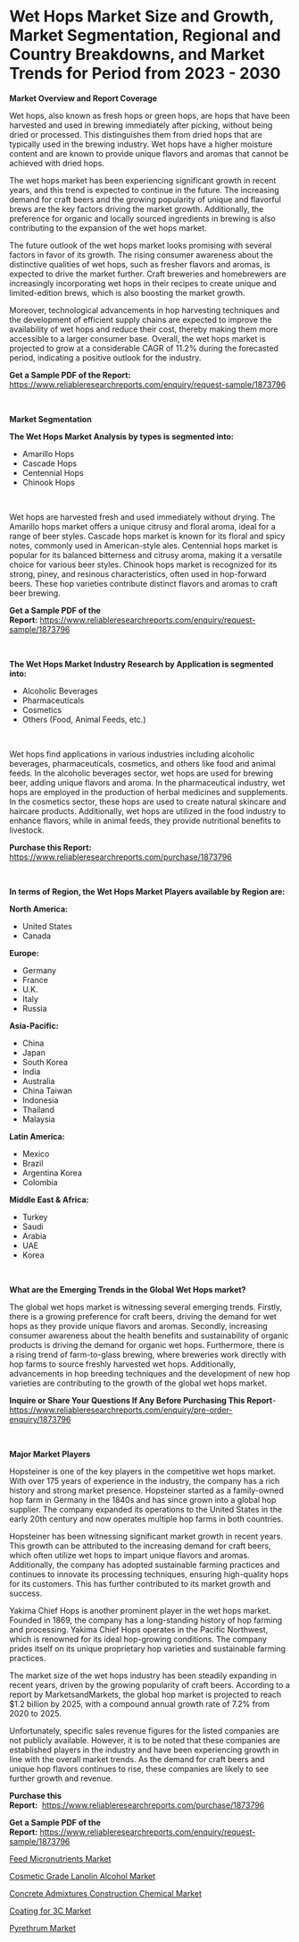 <p><h1>Wet Hops Market Size and Growth, Market Segmentation, Regional and Country Breakdowns, and Market Trends for Period from 2023 -  2030</h1></p><p><strong>Market Overview and Report Coverage</strong></p>
<p><p>Wet hops, also known as fresh hops or green hops, are hops that have been harvested and used in brewing immediately after picking, without being dried or processed. This distinguishes them from dried hops that are typically used in the brewing industry. Wet hops have a higher moisture content and are known to provide unique flavors and aromas that cannot be achieved with dried hops.</p><p>The wet hops market has been experiencing significant growth in recent years, and this trend is expected to continue in the future. The increasing demand for craft beers and the growing popularity of unique and flavorful brews are the key factors driving the market growth. Additionally, the preference for organic and locally sourced ingredients in brewing is also contributing to the expansion of the wet hops market.</p><p>The future outlook of the wet hops market looks promising with several factors in favor of its growth. The rising consumer awareness about the distinctive qualities of wet hops, such as fresher flavors and aromas, is expected to drive the market further. Craft breweries and homebrewers are increasingly incorporating wet hops in their recipes to create unique and limited-edition brews, which is also boosting the market growth.</p><p>Moreover, technological advancements in hop harvesting techniques and the development of efficient supply chains are expected to improve the availability of wet hops and reduce their cost, thereby making them more accessible to a larger consumer base. Overall, the wet hops market is projected to grow at a considerable CAGR of 11.2% during the forecasted period, indicating a positive outlook for the industry.</p></p>
<p><strong>Get a Sample PDF of the Report:</strong> <a href="https://www.reliableresearchreports.com/enquiry/request-sample/1873796">https://www.reliableresearchreports.com/enquiry/request-sample/1873796</a></p>
<p>&nbsp;</p>
<p><strong>Market Segmentation</strong></p>
<p><strong>The Wet Hops Market Analysis by types is segmented into:</strong></p>
<p><ul><li>Amarillo Hops</li><li>Cascade Hops</li><li>Centennial Hops</li><li>Chinook Hops</li></ul></p>
<p>&nbsp;</p>
<p><p>Wet hops are harvested fresh and used immediately without drying. The Amarillo hops market offers a unique citrusy and floral aroma, ideal for a range of beer styles. Cascade hops market is known for its floral and spicy notes, commonly used in American-style ales. Centennial hops market is popular for its balanced bitterness and citrusy aroma, making it a versatile choice for various beer styles. Chinook hops market is recognized for its strong, piney, and resinous characteristics, often used in hop-forward beers. These hop varieties contribute distinct flavors and aromas to craft beer brewing.</p></p>
<p><strong>Get a Sample PDF of the Report:</strong>&nbsp;<a href="https://www.reliableresearchreports.com/enquiry/request-sample/1873796">https://www.reliableresearchreports.com/enquiry/request-sample/1873796</a></p>
<p>&nbsp;</p>
<p><strong>The Wet Hops Market Industry Research by Application is segmented into:</strong></p>
<p><ul><li>Alcoholic Beverages</li><li>Pharmaceuticals</li><li>Cosmetics</li><li>Others (Food, Animal Feeds, etc.)</li></ul></p>
<p>&nbsp;</p>
<p><p>Wet hops find applications in various industries including alcoholic beverages, pharmaceuticals, cosmetics, and others like food and animal feeds. In the alcoholic beverages sector, wet hops are used for brewing beer, adding unique flavors and aroma. In the pharmaceutical industry, wet hops are employed in the production of herbal medicines and supplements. In the cosmetics sector, these hops are used to create natural skincare and haircare products. Additionally, wet hops are utilized in the food industry to enhance flavors, while in animal feeds, they provide nutritional benefits to livestock.</p></p>
<p><strong>Purchase this Report:</strong>&nbsp; <a href="https://www.reliableresearchreports.com/purchase/1873796">https://www.reliableresearchreports.com/purchase/1873796</a></p>
<p>&nbsp;</p>
<p><strong>In terms of Region, the Wet Hops Market Players available by Region are:</strong></p>
<p>
    <p> <strong> North America: </strong>
        <ul>
            <li>United States</li>
            <li>Canada</li>
        </ul>
        </p> 
    <p> <strong> Europe: </strong>
        <ul>
            <li>Germany</li>
            <li>France</li>
            <li>U.K.</li>
            <li>Italy</li>
            <li>Russia</li>
        </ul>
        </p> 
    <p> <strong> Asia-Pacific: </strong>
        <ul>
            <li>China</li>
            <li>Japan</li>
            <li>South Korea</li>
            <li>India</li>
            <li>Australia</li>
            <li>China Taiwan</li>
            <li>Indonesia</li>
            <li>Thailand</li>
            <li>Malaysia</li>
        </ul>
        </p> 
    <p> <strong> Latin America: </strong>
        <ul>
            <li>Mexico</li>
            <li>Brazil</li>
            <li>Argentina Korea</li>
            <li>Colombia</li>
        </ul>
        </p> 
    <p> <strong> Middle East & Africa: </strong>
        <ul>
            <li>Turkey</li>
            <li>Saudi</li>
            <li>Arabia</li>
            <li>UAE</li>
            <li>Korea</li>
        </ul>
    </p>
    </p>
<p>&nbsp;</p>
<p><strong>What are the Emerging Trends in the Global Wet Hops market?</strong></p>
<p><p>The global wet hops market is witnessing several emerging trends. Firstly, there is a growing preference for craft beers, driving the demand for wet hops as they provide unique flavors and aromas. Secondly, increasing consumer awareness about the health benefits and sustainability of organic products is driving the demand for organic wet hops. Furthermore, there is a rising trend of farm-to-glass brewing, where breweries work directly with hop farms to source freshly harvested wet hops. Additionally, advancements in hop breeding techniques and the development of new hop varieties are contributing to the growth of the global wet hops market.</p></p>
<p><strong>Inquire or Share Your Questions If Any Before Purchasing This Report</strong>- <a href="https://www.reliableresearchreports.com/enquiry/pre-order-enquiry/1873796">https://www.reliableresearchreports.com/enquiry/pre-order-enquiry/1873796</a></p>
<p>&nbsp;</p>
<p><strong>Major Market Players</strong></p>
<p><p>Hopsteiner is one of the key players in the competitive wet hops market. With over 175 years of experience in the industry, the company has a rich history and strong market presence. Hopsteiner started as a family-owned hop farm in Germany in the 1840s and has since grown into a global hop supplier. The company expanded its operations to the United States in the early 20th century and now operates multiple hop farms in both countries.</p><p>Hopsteiner has been witnessing significant market growth in recent years. This growth can be attributed to the increasing demand for craft beers, which often utilize wet hops to impart unique flavors and aromas. Additionally, the company has adopted sustainable farming practices and continues to innovate its processing techniques, ensuring high-quality hops for its customers. This has further contributed to its market growth and success.</p><p>Yakima Chief Hops is another prominent player in the wet hops market. Founded in 1869, the company has a long-standing history of hop farming and processing. Yakima Chief Hops operates in the Pacific Northwest, which is renowned for its ideal hop-growing conditions. The company prides itself on its unique proprietary hop varieties and sustainable farming practices.</p><p>The market size of the wet hops industry has been steadily expanding in recent years, driven by the growing popularity of craft beers. According to a report by MarketsandMarkets, the global hop market is projected to reach $1.2 billion by 2025, with a compound annual growth rate of 7.2% from 2020 to 2025.</p><p>Unfortunately, specific sales revenue figures for the listed companies are not publicly available. However, it is to be noted that these companies are established players in the industry and have been experiencing growth in line with the overall market trends. As the demand for craft beers and unique hop flavors continues to rise, these companies are likely to see further growth and revenue.</p></p>
<p><strong>Purchase this Report:</strong>&nbsp;&nbsp;<a href="https://www.reliableresearchreports.com/purchase/1873796">https://www.reliableresearchreports.com/purchase/1873796</a></p>
<p></p>
<p><strong>Get a Sample PDF of the Report:</strong>&nbsp;<a href="https://www.reliableresearchreports.com/enquiry/request-sample/1873796">https://www.reliableresearchreports.com/enquiry/request-sample/1873796</a></p>
<p><p><a href="https://github.com/CliffMedina6/Market-Research-Report-List-1/blob/main/feed-micronutrients-market.md">Feed Micronutrients Market</a></p><p><a href="https://medium.com/@jensenklein/cosmetic-grade-lanolin-alcohol-market-research-report-its-history-and-forecast-2023-to-2030-1eaebaa6901a">Cosmetic Grade Lanolin Alcohol Market</a></p><p><a href="https://medium.com/@vivianejast/concrete-admixtures-construction-chemical-market-size-and-market-trends-complete-industry-overview-fce46f9d4d31">Concrete Admixtures Construction Chemical Market</a></p><p><a href="https://medium.com/@elwyncarter2023/coating-for-3c-market-size-market-outlook-and-market-forecast-2023-to-2030-3c1bed72f11c">Coating for 3C Market</a></p><p><a href="https://github.com/PeterParrish5/Market-Research-Report-List-1/blob/main/pyrethrum-market.md">Pyrethrum Market</a></p></p>